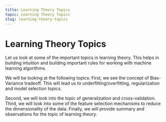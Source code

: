 ```yaml
---
title: Learning Theory Topics
topic: Learning Theory Topics
slug: learning-theory-topics
---
```


# Learning Theory Topics

Let us look at some of the important topics in learning theory. This helps in building intuition and  building important rules for working with machine learning algorithms.

We will be looking at the following topics: First, we see the concept of Bias-Variance tradeoff. This will lead us to underfitting/overfitting, regularization and model selection topics.

Second, we will look into the topic of generalization and cross-validation. Third, we will look into some of the feature selection mechanisms to reduce the dimensionality of the data. Finally, we will provide summary and observations for the topic of learning theory.
